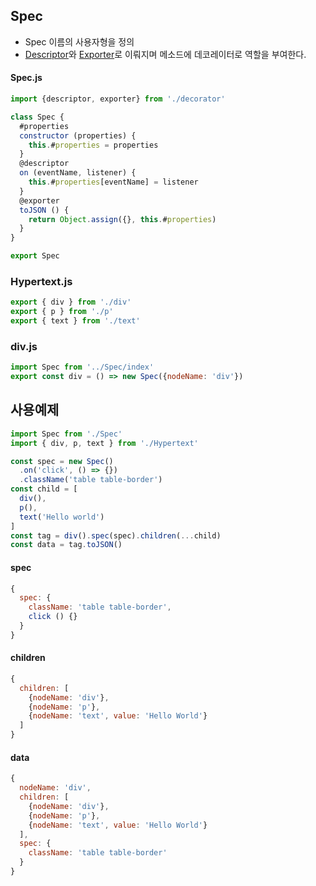 ## Spec
- Spec 이름의 사용자형을 정의
- [Descriptor](#descriptor)와 [Exporter](#exporter)로 이뤄지며 메소드에 데코레이터로 역할을 부여한다.
#### Spec.js
```js
import {descriptor, exporter} from './decorator'

class Spec {
  #properties
  constructor (properties) {
    this.#properties = properties
  }
  @descriptor
  on (eventName, listener) {
    this.#properties[eventName] = listener
  }
  @exporter
  toJSON () {
    return Object.assign({}, this.#properties)
  }
}

export Spec
```
### Hypertext.js
```js
export { div } from './div'
export { p } from './p'
export { text } from './text'
```

### div.js
```js
import Spec from '../Spec/index'
export const div = () => new Spec({nodeName: 'div'})
```

## 사용예제
```js
import Spec from './Spec'
import { div, p, text } from './Hypertext'

const spec = new Spec()
  .on('click', () => {})
  .className('table table-border')
const child = [
  div(),
  p(),
  text('Hello world')
]
const tag = div().spec(spec).children(...child)
const data = tag.toJSON()
```
#### spec
```js
{
  spec: {
    className: 'table table-border',
    click () {}
  }
}
```
#### children
```js
{
  children: [
    {nodeName: 'div'},
    {nodeName: 'p'},
    {nodeName: 'text', value: 'Hello World'}
  ]
}
```
#### data
```js
{
  nodeName: 'div',
  children: [
    {nodeName: 'div'},
    {nodeName: 'p'},
    {nodeName: 'text', value: 'Hello World'}
  ],
  spec: {
    className: 'table table-border'
  }
}
```